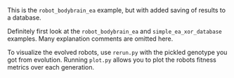 This is the `robot_bodybrain_ea` example, but with added saving of results to a database.

Definitely first look at the `robot_bodybrain_ea` and `simple_ea_xor_database` examples.
Many explanation comments are omitted here.

To visualize the evolved robots, use `rerun.py` with the pickled genotype you got from evolution.
Running `plot.py` allows you to plot the robots fitness metrics over each generation.
